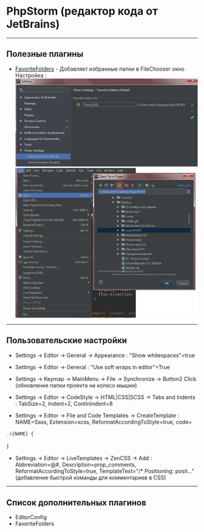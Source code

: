 # PhpStorm (редактор кода от JetBrains)

---
## Полезные плагины

* [FavoriteFolders](https://plugins.jetbrains.com/plugin/5940-favoritefolders) - Добавляет избранные папки в FileChooser окно
Настройка :
![img1](img/FavoriteFolder1.png)
![img2](img/FavoriteFolder2.png)

---
## Пользовательские настройки

* Settings -> Editor -> General -> Appearance : "Show whitespaces"=true

* Settings -> Editor -> General : "Use soft wraps in editor"=True

* Settings -> Keymap -> MainMenu -> File -> Synchronize -> Button2 Click (обновление папки проекта на колесо мышки)

* Settings -> Editor -> CodeStyle -> HTML|CSS|SCSS -> Tabs and Indents : TabSize=2, Indent=2, ContinIndent=8

* Settings -> Editor -> File and Code Templates -> CreateTemplate : NAME=Sass, Extension=scss, ReformatAccordingToStyle=true, code=
```js
.${NAME} {

}
```

* Settings -> Editor -> LiveTemplates -> ZenCSS -> Add : Abbreviation=@#, Description=prop_comments, ReformatAccordingToStyle=true, TemplateText="/* Positioning: posit..." (добавление быстрой команды для комментариев в CSS)

---
## Список дополнительных плагинов

* EditorConfig
* FavoriteFolders